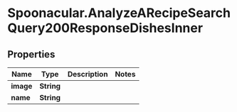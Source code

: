 # Spoonacular.AnalyzeARecipeSearchQuery200ResponseDishesInner

## Properties

Name | Type | Description | Notes
------------ | ------------- | ------------- | -------------
**image** | **String** |  | 
**name** | **String** |  | 


